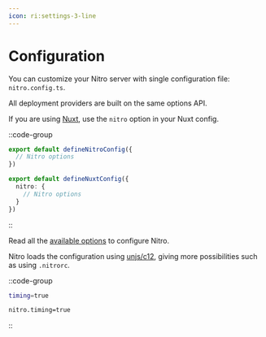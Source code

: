 ```yaml
---
icon: ri:settings-3-line
---
```


# Configuration

You can customize your Nitro server with single configuration file: `nitro.config.ts`.

All deployment providers are built on the same options API.

If you are using [Nuxt](https://nuxt.com), use the `nitro` option in your Nuxt config.

::code-group
```ts [nitro.config.ts]
export default defineNitroConfig({
  // Nitro options
})
```
```ts [nuxt.config.ts]
export default defineNuxtConfig({
  nitro: {
    // Nitro options
  }
})
```
::

Read all the [available options](/config) to configure Nitro.

Nitro loads the configuration using [unjs/c12](https://github.com/unjs/c12), giving more  possibilities such as using `.nitrorc`.

::code-group
```bash [.nitrorc]
timing=true
```
```bash [.nuxtrc]
nitro.timing=true
```
::
